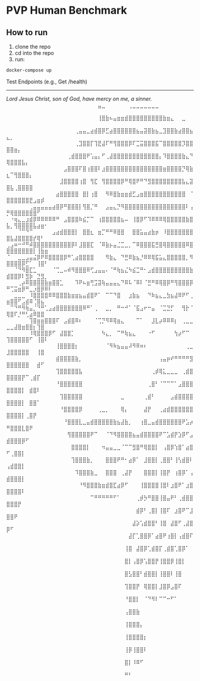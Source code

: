 # PVP Human Benchmark

## How to run
1. clone the repo
2. cd into the repo
3. run:

```sh
docker-compose up
```

Test Endpoints (e.g., Get /health)





----------
*Lord Jesus Christ, son of God, have mercy on me, a sinner.*
⠀⠀⠀⠀⠀⠀⠀⠀⠀⠀⠀⠀⠀⠀⠀⠀⠀⠀⠀⠀⠀⠀⠀⠀⣤⣀⠀⠀⠀⠀⠀⠀⢀⣀⣀⣀⣀⣀⣀⣀⠀⠀⠀⠀⠀⠀⠀⠀⠀⠀⠀⠀⠀⠀⠀⠀⠀⠀⠀⠀⠀
⠀⠀⠀⠀⠀⠀⠀⠀⠀⠀⠀⠀⠀⠀⠀⠀⠀⠀⠀⠀⠀⠀⠀⠀⢸⣿⣷⠦⣤⣶⣶⣾⣿⣿⣿⣿⣿⣿⣿⣿⣿⣷⣶⣄⠀⠀⣀⠀⠀⠀⠀⠀⠀⠀⠀⠀⠀⠀⠀⠀⠀
⠀⠀⠀⠀⠀⠀⠀⠀⠀⠀⠀⠀⠀⠀⠀⠀⠀⠀⢀⣤⣤⣀⣴⣾⣿⡿⣋⣴⣿⣿⣿⣿⣿⣿⣦⣤⣽⣿⣷⣦⣀⣹⣿⣿⣷⣴⣿⣿⣦⣄⡀⠀⠀⠀⠀⠀⠀⠀⠀⠀⠀
⠀⠀⠀⠀⠀⠀⠀⠀⠀⠀⠀⠀⠀⠀⠀⠀⠀⠀⢀⣹⣿⣿⡏⢹⣟⣼⠏⠛⢻⣿⣿⣿⡿⠏⣉⣭⣿⣿⣿⣯⠉⣿⣿⣿⣿⣿⡹⣿⣿⣿⣿⣶⡄⠀⠀⠀⠀⠀⠀⠀⠀
⠀⠀⠀⠀⠀⠀⠀⠀⠀⠀⠀⠀⠀⠀⠀⠀⢀⣾⣿⣿⣿⠟⢡⣤⡄⠋⢀⣼⣿⣿⣿⣿⣿⣿⣿⣿⣿⣿⣿⣿⡄⠹⣿⣿⣿⣿⣷⣄⠙⢿⣿⣿⣿⣧⡄⠀⠀⠀⠀⠀⠀
⠀⠀⠀⠀⠀⠀⠀⠀⠀⠀⠀⠀⠀⠀⠀⣠⣿⣿⣿⠏⣿⢰⣿⣿⠇⣰⣿⣿⣿⣿⣿⣿⣿⣿⣿⣿⣿⣿⣿⣿⣿⣶⣿⣿⣿⣿⡙⢿⣷⣆⠉⢻⣿⣿⣿⡄⠀⠀⠀⠀⠀
⠀⠀⠀⠀⠀⠀⠀⠀⠀⠀⠀⠀⠀⠀⣸⣿⣿⣿⣿⢰⣿⠀⢻⣏⠀⢻⣿⣿⣿⣿⡿⠛⢿⣿⠟⠛⠙⣻⣿⣿⣿⣿⣿⣿⣿⣿⣧⣄⣽⣿⣧⢀⣿⣿⣿⣿⠀⠀⠀⠀⠀
⠀⠀⠀⠀⠀⠀⠀⠀⠀⠀⠀⠀⠀⣴⣿⣿⣿⣿⣿⠀⣿⡇⢰⣿⠀⠀⠻⠿⣿⣷⣶⣶⣾⣋⣠⣶⣿⣿⣿⣿⣿⣿⣿⣿⣿⣿⣿⠀⠈⣿⣿⣿⣿⣿⣿⣟⣠⣶⡾⠀⠀
⠀⠀⠀⠀⠀⠀⢀⣤⣤⣤⣤⣤⣴⣿⡿⠛⣿⣿⣿⡇⢻⣿⡈⠛⠀⠀⣠⣤⣄⡙⠻⣿⣿⣿⣿⣿⣿⣿⣿⣿⣿⣿⣿⣿⣿⣿⣿⠇⢠⡛⢿⣿⣿⣿⣿⣿⣿⠋⠀⠀⠀
⠀⠐⢶⣄⣀⣰⣾⡿⠿⠿⠿⠿⠿⠛⠀⣠⣿⣿⣿⠷⣮⡉⠉⠀⢰⣿⣿⣿⣿⣿⣦⠤⠀⢸⣿⡿⠋⠹⠿⠿⠿⢿⣿⣿⣿⣿⣿⣷⣿⣧⡀⢻⣿⣿⣿⣿⣧⣴⣶⠂⠀
⠀⠀⠀⠈⠉⠙⠉⠀⠀⠀⠀⠀⣠⣴⣾⣿⣿⣿⡇⠀⣿⣿⣆⠀⣶⡉⠛⠛⠿⣿⣿⠀⠀⣿⣿⣥⣤⣴⣷⡶⠀⠸⣿⣿⣿⣿⣿⣿⣿⣿⣧⣼⣿⣿⣿⣿⡞⢿⠃⠀⠀
⢀⣠⠶⠒⠚⠛⠾⣿⣿⣿⣿⣿⣿⣿⣿⣿⣿⡿⠇⣸⣿⣿⣏⠀⠈⠿⣷⡦⣤⣈⣉⣀⡀⠉⠿⣿⣿⣿⣯⣛⣿⢿⣿⣿⣿⣿⣿⠿⣿⣿⣿⣿⣿⣿⣿⣿⡇⢸⣷⣶⠀
⠈⠀⠀⣀⣀⣠⣤⣬⡿⠟⠿⣿⣿⣿⣿⡿⠛⢁⣴⣿⣿⣿⣿⠀⠀⠀⠻⣷⣄⠀⠙⣛⠿⣷⣦⡘⠿⠿⢿⣯⣥⣄⣿⣿⣿⣿⣿⡀⠻⣿⣿⣿⣿⡿⣋⠁⠀⢸⣿⠃⠀
⠀⠀⠈⠙⠻⣿⣏⣁⠀⠀⠀⠀⠈⢉⣀⠤⠾⠻⣿⣿⣿⠿⢋⣠⣤⣤⠄⠈⠛⢷⣦⣌⠳⣮⣉⠛⠂⣠⣾⣿⣿⣿⣿⣿⣿⣿⣿⣿⣷⣾⣿⣿⡿⠇⣻⡷⠀⣙⣻⡀⠀
⠀⠀⠀⢀⡴⠿⣿⣿⣿⣿⣷⣶⣿⣿⣁⠀⠀⠀⠹⠟⠦⣶⢛⣩⣽⢷⣤⣤⣤⣄⠙⠿⠧⠈⠿⠇⠈⣛⠛⠿⢿⣿⡿⠛⢻⣿⣿⣿⡿⠛⢉⣭⣶⡿⠛⣀⡰⣿⡿⠿⠇
⠀⠀⣀⣀⣀⠀⠸⣿⣿⣿⣿⠿⠿⣿⣿⣿⣷⣶⣶⣦⣤⣾⣿⠟⠁⠀⠉⠉⠙⣿⠀⠀⣰⣷⣦⠀⠀⠙⠷⣦⣄⣀⣳⣦⣼⠿⠟⠋⢀⣶⣿⣿⠋⣠⣾⠿⢈⣿⣦⠀⠀
⠀⠉⠙⠛⠻⢷⣤⡈⠙⠛⢁⣠⣴⣿⣿⣿⣿⣿⣿⣿⠿⠛⠁⢀⠀⠀⣀⡀⠀⠛⠒⠚⠁⠈⣯⣠⠖⠒⣤⠀⠈⣉⣙⡋⠀⠀⢻⡗⠈⢿⣿⠏⡘⠛⢃⣴⠿⣿⣿⠀⠀
⠀⠀⠀⠀⠀⠀⢹⣿⣶⣶⣿⣿⣿⠏⠀⣠⣾⣿⠿⠆⠀⠀⠀⠈⢉⡙⠻⠿⢿⣶⣄⠀⠀⠀⠉⠁⠀⠀⣸⣇⡴⠿⠿⠿⡆⠀⢀⣀⣀⣀⣀⣼⣿⣶⣿⣿⡆⢹⣿⠀⠀
⠀⠀⠀⠀⠀⠀⠸⢿⣿⣿⣿⡿⠋⠀⣼⣿⣿⡁⠀⠀⠀⠀⠀⠀⠀⠳⣄⡀⠀⠉⠛⢷⣦⣄⠀⠀⠀⠐⠋⠀⠀⠀⠀⠀⢳⡴⠋⠉⠀⢹⣿⣿⣿⣿⣿⠋⠀⢸⣿⠇⠀
⠀⠀⠀⠀⠀⠀⠀⠀⠀⠀⠀⠀⠀⢸⣿⣿⣿⣿⡆⠀⠀⠀⠀⠀⠀⠀⠈⠻⠷⣦⣤⣤⠼⠻⠿⠶⠆⠀⠀⠀⠀⠀⠀⠀⠀⠀⠀⢀⣀⣸⣿⣿⣿⣿⣿⠀⠀⢸⣿⠀⠀
⠀⠀⠀⠀⠀⠀⠀⠀⠀⠀⠀⠀⠀⣾⣿⣿⣿⣿⣷⡀⠀⠀⠀⠀⠀⠀⠀⠀⠀⠀⠀⠀⠀⠀⠀⠀⠀⠀⠀⠀⢠⣤⡶⠞⠛⠛⠛⠛⣻⣿⣿⣿⣿⣿⣿⠀⠀⣾⠋⠀⠀
⠀⠀⠀⠀⠀⠀⠀⠀⠀⠀⠀⠀⠀⢹⣿⣿⣿⣿⣿⣧⠀⠀⠀⠀⠀⠀⠀⠀⠀⠀⠀⠀⠀⠀⠀⠀⠀⠀⢀⡾⢿⣅⣀⣀⣀⠀⢀⣾⣿⣿⣿⣿⣿⡟⠉⢀⣾⡏⠀⠀⠀
⠀⠀⠀⠀⠀⠀⠀⠀⠀⠀⠀⠀⠀⠘⣿⣿⣿⣿⣿⣿⠀⠀⠀⠀⠀⠀⠀⠀⠀⠀⠀⠀⠀⠀⠀⠀⠀⢀⣿⠃⠈⠉⠉⠉⠁⣠⣿⣿⣿⣿⣿⣿⣿⡇⠀⣾⣿⠇⠀⠀⠀
⠀⠀⠀⠀⠀⠀⠀⠀⠀⠀⠀⠀⠀⠀⢹⣿⣿⣿⣿⣿⠀⠀⠀⠀⠀⠀⠀⠀⠀⠀⣀⠀⠀⠀⠀⠀⢀⣾⠃⠀⠀⠀⠀⣠⣾⣿⣿⣿⣿⣿⣿⣿⣿⡇⠀⣿⣿⠁⠀⠀⠀
⠀⠀⠀⠀⠀⠀⠀⠀⠀⠀⠀⠀⠀⠀⠘⣿⣿⣿⣿⡿⠀⠀⠀⠀⢀⣀⡀⠀⠀⠀⢿⡄⠀⠀⠀⠀⣼⡟⠀⠀⢀⣴⣾⣿⣿⣿⣿⣿⣿⣿⣿⣿⣿⡇⢀⣿⡟⠀⠀⠀⠀
⠀⠀⠀⠀⠀⠀⠀⠀⠀⠀⠀⠀⠀⠀⠀⠘⣿⣿⣿⣇⣀⣤⣾⣿⣿⣿⣿⣿⣷⣦⣼⣷⡀⠀⠀⢰⣿⣀⣤⣾⣿⣿⣿⣿⣿⣿⠟⣡⡴⠛⣿⣿⣿⣇⣿⠟⠀⠀⠀⠀⠀
⠀⠀⠀⠀⠀⠀⠀⠀⠀⠀⠀⠀⠀⠀⠀⠀⢻⣿⣿⣿⣿⣿⠟⠉⠀⠀⠈⠙⠻⣿⣿⣿⣿⣦⣤⣾⣿⣿⣿⣿⠟⠉⣡⣾⡟⣱⡿⠋⣠⣾⣿⣿⣿⡿⠋⠀⠀⠀⠀⠀⠀
⠀⠀⠀⠀⠀⠀⠀⠀⠀⠀⠀⠀⠀⠀⠀⠀⠀⣿⣿⣿⣿⡇⠀⠀⠀⠲⣤⣤⣀⣀⠈⠉⠉⣻⣿⠛⢿⣿⣿⡇⠀⢠⣿⡿⢱⣿⠁⣴⣿⠋⢀⣿⣿⡇⠀⠀⠀⠀⠀⠀⠀
⠀⠀⠀⠀⠀⠀⠀⠀⠀⠀⠀⠀⠀⠀⠀⠀⠀⢹⣿⣿⣿⣷⡀⠀⠀⠀⣿⣿⣿⠟⠛⠂⣴⡿⠁⠀⣸⣿⣿⡇⢀⣿⣿⠃⢸⢣⣾⣿⠇⢠⣾⣿⣿⡇⠀⠀⠀⠀⠀⠀⠀
⠀⠀⠀⠀⠀⠀⠀⠀⠀⠀⠀⠀⠀⠀⠀⠀⠀⠀⠹⣿⣿⣿⣷⣀⠀⠀⣿⣿⣿⠀⢀⣼⡟⠀⠀⠀⣿⣿⣿⡇⢸⣿⡟⠀⢰⣿⡿⠁⢠⣾⣿⣿⣿⡇⠀⠀⠀⠀⠀⠀⠀
⠀⠀⠀⠀⠀⠀⠀⠀⠀⠀⠀⠀⠀⠀⠀⠀⠀⠀⠀⠘⠻⣿⣿⣿⣷⣶⣾⣿⣏⣴⡿⠋⠀⠀⠀⢸⣿⣿⣿⣿⢸⣿⠇⣰⣿⠟⠁⣰⣿⣿⣿⣿⣿⠇⠀⠀⠀⠀⠀⠀⠀
⠀⠀⠀⠀⠀⠀⠀⠀⠀⠀⠀⠀⠀⠀⠀⠀⠀⠀⠀⠀⠀⠀⠉⠛⠛⠛⠛⠛⠋⠁⠀⠀⠀⠀⢀⡾⡳⠛⣿⣿⢸⣿⣤⠟⠃⢀⣾⣿⣿⣿⣿⣿⡟⠀⠀⠀⠀⠀⠀⠀⠀
⠀⠀⠀⠀⠀⠀⠀⠀⠀⠀⠀⠀⠀⠀⠀⠀⠀⠀⠀⠀⠀⠀⠀⠀⠀⠀⠀⠀⠀⠀⠀⠀⠀⠀⣾⡿⠃⢀⣿⡇⢸⣿⠏⠀⣰⣿⠟⠉⣸⣿⣿⠟⠀⠀⠀⠀⠀⠀⠀⠀⠀
⠀⠀⠀⠀⠀⠀⠀⠀⠀⠀⠀⠀⠀⠀⠀⠀⠀⠀⠀⠀⠀⠀⠀⠀⠀⠀⠀⠀⠀⠀⠀⠀⠀⣼⡵⢡⣾⣿⣿⠃⢸⣿⠀⣼⣿⠋⢀⣼⣿⡿⠋⠀⠀⠀⠀⠀⠀⠀⠀⠀⠀
⠀⠀⠀⠀⠀⠀⠀⠀⠀⠀⠀⠀⠀⠀⠀⠀⠀⠀⠀⠀⠀⠀⠀⠀⠀⠀⠀⠀⠀⠀⠀⠀⣼⡏⢁⣿⣿⡿⠁⣴⣿⠟⢰⣿⡇⢠⣾⣿⠏⠀⠀⠀⠀⠀⠀⠀⠀⠀⠀⠀⠀
⠀⠀⠀⠀⠀⠀⠀⠀⠀⠀⠀⠀⠀⠀⠀⠀⠀⠀⠀⠀⠀⠀⠀⠀⠀⠀⠀⠀⠀⠀⠀⢸⣿⠀⣼⣿⡿⢁⣾⣿⡏⢀⣾⣿⢁⣿⡿⠁⠀⠀⠀⠀⠀⠀⠀⠀⠀⠀⠀⠀⠀
⠀⠀⠀⠀⠀⠀⠀⠀⠀⠀⠀⠀⠀⠀⠀⠀⠀⠀⠀⠀⠀⠀⠀⠀⠀⠀⠀⠀⠀⠀⠀⣿⡇⢠⣿⡿⢡⣿⣿⡟⢸⣿⣿⡿⢸⣿⡇⠀⠀⠀⠀⠀⠀⠀⠀⠀⠀⠀⠀⠀⠀
⠀⠀⠀⠀⠀⠀⠀⠀⠀⠀⠀⠀⠀⠀⠀⠀⠀⠀⠀⠀⠀⠀⠀⠀⠀⠀⠀⠀⠀⠀⠀⣿⣣⣿⣿⠃⣾⣿⣿⡇⢸⣿⣿⠇⢸⣿⠀⠀⠀⠀⠀⠀⠀⠀⠀⠀⠀⠀⠀⠀⠀
⠀⠀⠀⠀⠀⠀⠀⠀⠀⠀⠀⠀⠀⠀⠀⠀⠀⠀⠀⠀⠀⠀⠀⠀⠀⠀⠀⠀⠀⠀⠀⢹⣿⣿⡟⠀⢿⣿⣿⡇⣸⣿⡿⣠⣿⠏⠀⠀⠀⠀⠀⠀⠀⠀⠀⠀⠀⠀⠀⠀⠀
⠀⠀⠀⠀⠀⠀⠀⠀⠀⠀⠀⠀⠀⠀⠀⠀⠀⠀⠀⠀⠀⠀⠀⠀⠀⠀⠀⠀⠀⠀⠀⠘⣿⣿⡇⠀⠈⠙⠻⠇⠉⠉⠒⠋⠁⠀⠀⠀⠀⠀⠀⠀⠀⠀⠀⠀⠀⠀⠀⠀⠀
⠀⠀⠀⠀⠀⠀⠀⠀⠀⠀⠀⠀⠀⠀⠀⠀⠀⠀⠀⠀⠀⠀⠀⠀⠀⠀⠀⠀⠀⠀⠀⢠⣿⣿⣷⠀⠀⠀⠀⠀⠀⠀⠀⠀⠀⠀⠀⠀⠀⠀⠀⠀⠀⠀⠀⠀⠀⠀⠀⠀⠀
⠀⠀⠀⠀⠀⠀⠀⠀⠀⠀⠀⠀⠀⠀⠀⠀⠀⠀⠀⠀⠀⠀⠀⠀⠀⠀⠀⠀⠀⠀⠀⢸⣿⣿⣿⡄⠀⠀⠀⠀⠀⠀⠀⠀⠀⠀⠀⠀⠀⠀⠀⠀⠀⠀⠀⠀⠀⠀⠀⠀⠀
⠀⠀⠀⠀⠀⠀⠀⠀⠀⠀⠀⠀⠀⠀⠀⠀⠀⠀⠀⠀⠀⠀⠀⠀⠀⠀⠀⠀⠀⠀⠀⢸⣿⣿⣿⣿⡆⠀⠀⠀⠀⠀⠀⠀⠀⠀⠀⠀⠀⠀⠀⠀⠀⠀⠀⠀⠀⠀⠀⠀⠀
⠀⠀⠀⠀⠀⠀⠀⠀⠀⠀⠀⠀⠀⠀⠀⠀⠀⠀⠀⠀⠀⠀⠀⠀⠀⠀⠀⠀⠀⠀⠀⢸⡿⢸⣿⣿⠇⠀⠀⠀⠀⠀⠀⠀⠀⠀⠀⠀⠀⠀⠀⠀⠀⠀⠀⠀⠀⠀⠀⠀⠀
⠀⠀⠀⠀⠀⠀⠀⠀⠀⠀⠀⠀⠀⠀⠀⠀⠀⠀⠀⠀⠀⠀⠀⠀⠀⠀⠀⠀⠀⠀⠀⣿⡇⠸⠿⠋⠀⠀⠀⠀⠀⠀⠀⠀⠀⠀⠀⠀⠀⠀⠀⠀⠀⠀⠀⠀⠀⠀⠀⠀⠀
⠀⠀⠀⠀⠀⠀⠀⠀⠀⠀⠀⠀⠀⠀⠀⠀⠀⠀⠀⠀⠀⠀⠀⠀⠀⠀⠀⠀⠀⠀⠀⠛⠃⠀⠀⠀⠀⠀⠀⠀⠀⠀⠀⠀⠀⠀⠀⠀⠀⠀⠀⠀⠀⠀⠀⠀⠀⠀⠀⠀⠀
